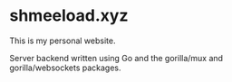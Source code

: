 # shmeeload.xyz

This is my personal website.

Server backend written using Go and the gorilla/mux and gorilla/websockets packages.

